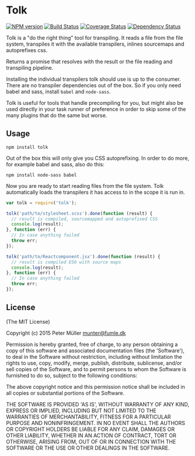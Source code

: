 Tolk
====

[![NPM version](https://badge.fury.io/js/tolk.svg)](http://badge.fury.io/js/tolk)
[![Build Status](https://travis-ci.org/Munter/tolk.svg?branch=master)](https://travis-ci.org/Munter/tolk)
[![Coverage Status](https://img.shields.io/coveralls/Munter/tolk.svg)](https://coveralls.io/r/Munter/tolk?branch=master)
[![Dependency Status](https://david-dm.org/Munter/tolk.svg)](https://david-dm.org/Munter/tolk)

Tolk is a "do the right thing" tool for transpiling. It reads a file from the file system, transpiles it with the available transpilers, inlines sourcemaps and autoprefixes css.

Returns a promise that resolves with the result or the file reading and transpiling pipeline.

Installing the individual transpilers tolk should use is up to the consumer. There are no transpiler dependencies out of the box. So if you only need babel and sass, install `babel` and `node-sass`.

Tolk is useful for tools that handle precompiling for you, but might also be used directly in your task runner of preference in order to skip some of the many plugins that do the same but worse.


Usage
-----

```
npm install tolk
```

Out of the box this will only give you CSS autoprefixing. In order to do more, for example babel and sass, also do this:

```
npm install node-sass babel
```

Now you are ready to start reading files from the file system. Tolk automatically loads the transpilers it has access to in the scope it is run in.

```js
var tolk = require('tolk');

tolk('path/to/stylesheet.scss').done(function (result) {
  // result is compiled, sourcemapped and autoprefixed CSS
  console.log(result);
}, function (err) {
  // In case anything failed
  throw err;
});

tolk('path/to/Reactcomponent.jsx').done(function (result) {
  // result is compiled ES6 with source maps
  console.log(result);
}, function (err) {
  // In case anything failed
  throw err;
});
```


License
-------
(The MIT License)

Copyright (c) 2015 Peter Müller <munter@fumle.dk>

Permission is hereby granted, free of charge, to any person obtaining a copy of this software and associated documentation files (the 'Software'), to deal in the Software without restriction, including without limitation the rights to use, copy, modify, merge, publish, distribute, sublicense, and/or sell copies of the Software, and to permit persons to whom the Software is furnished to do so, subject to the following conditions:

The above copyright notice and this permission notice shall be included in all copies or substantial portions of the Software.

THE SOFTWARE IS PROVIDED 'AS IS', WITHOUT WARRANTY OF ANY KIND, EXPRESS OR IMPLIED, INCLUDING BUT NOT LIMITED TO THE WARRANTIES OF MERCHANTABILITY, FITNESS FOR A PARTICULAR PURPOSE AND NONINFRINGEMENT. IN NO EVENT SHALL THE AUTHORS OR COPYRIGHT HOLDERS BE LIABLE FOR ANY CLAIM, DAMAGES OR OTHER LIABILITY, WHETHER IN AN ACTION OF CONTRACT, TORT OR OTHERWISE, ARISING FROM, OUT OF OR IN CONNECTION WITH THE SOFTWARE OR THE USE OR OTHER DEALINGS IN THE SOFTWARE.
